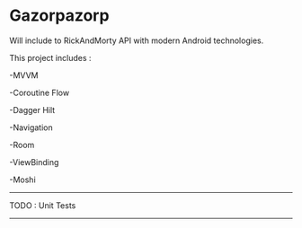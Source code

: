# Gazorpazorp

Will include to RickAndMorty API with modern Android technologies.

This project includes :

-MVVM

-Coroutine Flow 

-Dagger Hilt

-Navigation

-Room

-ViewBinding

-Moshi
______________________________

TODO : Unit Tests
______________________________

